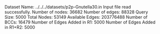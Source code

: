 Dataset Name: ../../../datasets/p2p-Gnutella30.in
Input file read successfully.
Number of nodes: 36682
Number of edges: 88328
Query Size: 5000
Total Nodes: 53149
Available Edges: 203776488
Number of BCCs: 16479
Number of Edges Added in R1: 5000
Number of Edges Added in R1+R2: 5000
